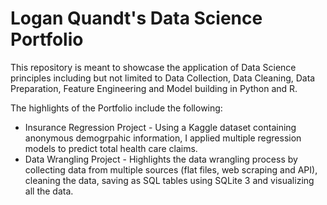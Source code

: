 # Logan Quandt's Data Science Portfolio
This repository is meant to showcase the application of Data Science principles including but not limited to Data Collection, Data Cleaning, Data Preparation, Feature Engineering and Model building in Python and R.

The highlights of the Portfolio include the following:
 - Insurance Regression Project - Using a Kaggle dataset containing anonymous demogrpahic information, I applied multiple regression models to predict total health care claims.
 - Data Wrangling Project - Highlights the data wrangling process by collecting data from multiple sources (flat files, web scraping and API), cleaning the data, saving as SQL tables using SQLite 3 and visualizing all the data.
